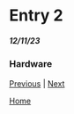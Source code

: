 # Entry 2
##### 12/11/23

### Hardware 



[Previous](entry01.md) | [Next](entry03.md)

[Home](../README.md)
